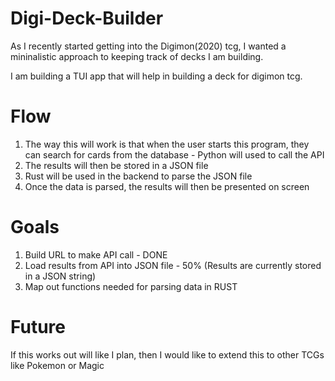 # Digi-Deck-Builder
As I recently started getting into the Digimon(2020) tcg, I wanted a mininalistic approach to keeping track of decks I am building.

I am building a TUI app that will help in building a deck for digimon tcg.

# Flow 
1. The way this will work is that when the user starts this program, they can search for cards from the database - Python will used to call the API
2. The results will then be stored in a JSON file
3. Rust will be used in the backend to parse the JSON file
4. Once the data is parsed, the results will then be presented on screen

# Goals
1. Build URL to make API call - DONE
2. Load results from API into JSON file - 50% (Results are currently stored in a JSON string)
3. Map out functions needed for parsing data in RUST

# Future
If this works out will like I plan, then I would like to extend this to other TCGs like Pokemon or Magic